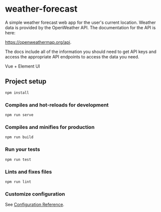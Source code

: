 # weather-forecast

A simple weather forecast web app for the user's current location. Weather data is provided by the OpenWeather API. The documentation for the API is here: 

https://openweathermap.org/api. 

The docs include all of the information you should need to get API keys and access the appropriate API endpoints to access the data you need.

Vue + Element UI

## Project setup
```
npm install
```

### Compiles and hot-reloads for development
```
npm run serve
```

### Compiles and minifies for production
```
npm run build
```

### Run your tests
```
npm run test
```

### Lints and fixes files
```
npm run lint
```

### Customize configuration
See [Configuration Reference](https://cli.vuejs.org/config/).


